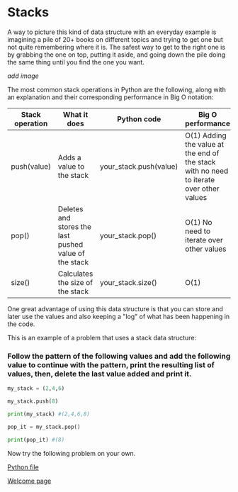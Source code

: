 # Stacks

A way to picture this kind of data structure with an everyday example is imagining
a pile of 20+ books on different topics and trying to get one but not quite remembering
where it is. The safest way to get to the right one is by grabbing the one on top, putting it aside, and going down
the pile doing the same thing until you find the one you want.

*add image*

The most common stack operations in Python are the following, along with an explanation and their corresponding performance in Big O notation:

Stack operation | What it does | Python code | Big O performance
-------- | -------- | -------- | --------
push(value) | Adds a value to the stack | your_stack.push(value) | O(1) Adding the value at the end of the stack with no need to iterate over other values
pop() | Deletes and stores the last pushed value of the stack | your_stack.pop() | O(1) No need to iterate over other values
size() | Calculates the size of the stack | your_stack.size() | O(1)

One great advantage of using this data structure is that you can store and later use the values and also keeping a "log" of what has been happening in the code.

This is an example of a problem that uses a stack data structure:

### Follow the pattern of the following values and add the following value to continue with the pattern, print the resulting list of values, then, delete the last value added and print it.

```python
my_stack = (2,4,6)

my_stack.push(8)

print(my_stack) #(2,4,6,8)

pop_it = my_stack.pop()

print(pop_it) #(8)
```

Now try the following problem on your own.

[Python file](07-prove_linked_list.py)

[Welcome page](0-welcome.md)

